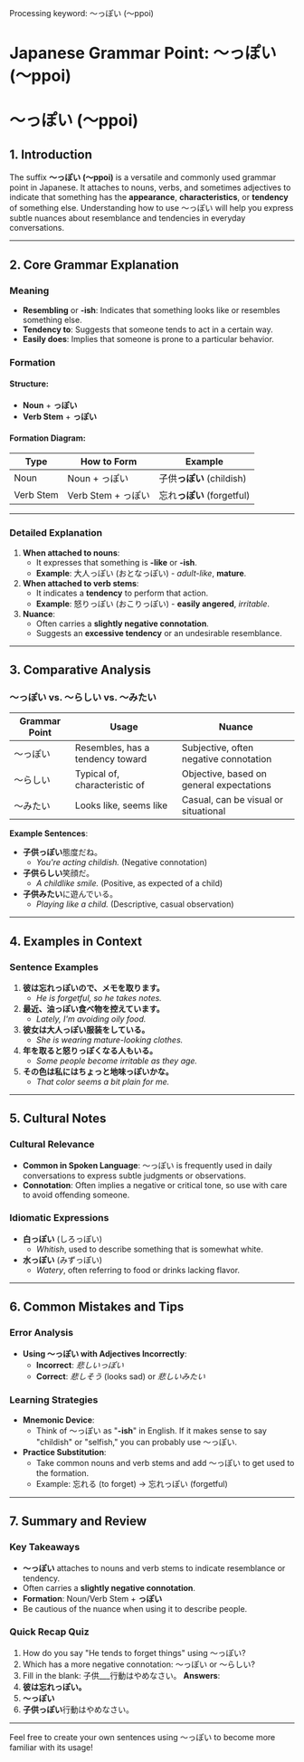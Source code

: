 Processing keyword: ～っぽい (〜ppoi)
# Japanese Grammar Point: ～っぽい (〜ppoi)
# ～っぽい (〜ppoi)
## 1. Introduction
The suffix **～っぽい (〜ppoi)** is a versatile and commonly used grammar point in Japanese. It attaches to nouns, verbs, and sometimes adjectives to indicate that something has the **appearance**, **characteristics**, or **tendency** of something else. Understanding how to use ～っぽい will help you express subtle nuances about resemblance and tendencies in everyday conversations.

---
## 2. Core Grammar Explanation
### Meaning
- **Resembling** or **-ish**: Indicates that something looks like or resembles something else.
- **Tendency to**: Suggests that someone tends to act in a certain way.
- **Easily does**: Implies that someone is prone to a particular behavior.
### Formation
#### Structure:
- **Noun** + **っぽい**
- **Verb Stem** + **っぽい**
#### Formation Diagram:
| Type         | How to Form           | Example                |
|--------------|-----------------------|------------------------|
| Noun         | Noun + っぽい         | 子供**っぽい** (childish) |
| Verb Stem    | Verb Stem + っぽい    | 忘れ**っぽい** (forgetful) |
---
### Detailed Explanation
1. **When attached to nouns**:
   - It expresses that something is **-like** or **-ish**.
   - **Example**: 大人っぽい (おとなっぽい) - *adult-like*, **mature**.
2. **When attached to verb stems**:
   - It indicates a **tendency** to perform that action.
   - **Example**: 怒りっぽい (おこりっぽい) - **easily angered**, *irritable*.
3. **Nuance**:
   - Often carries a **slightly negative connotation**.
   - Suggests an **excessive tendency** or an undesirable resemblance.
---
## 3. Comparative Analysis
### ～っぽい vs. ～らしい vs. ～みたい
| Grammar Point | Usage                               | Nuance                                  |
|---------------|-------------------------------------|-----------------------------------------|
| ～っぽい        | Resembles, has a tendency toward    | Subjective, often negative connotation  |
| ～らしい        | Typical of, characteristic of       | Objective, based on general expectations|
| ～みたい        | Looks like, seems like              | Casual, can be visual or situational    |
**Example Sentences**:
- **子供っぽい**態度だね。
  - *You're acting childish.* (Negative connotation)
- **子供らしい**笑顔だ。
  - *A childlike smile.* (Positive, as expected of a child)
- **子供みたい**に遊んでいる。
  - *Playing like a child.* (Descriptive, casual observation)
---
## 4. Examples in Context
### Sentence Examples
1. **彼は忘れっぽいので、メモを取ります。**
   - *He is forgetful, so he takes notes.*
2. **最近、油っぽい食べ物を控えています。**
   - *Lately, I'm avoiding oily food.*
3. **彼女は大人っぽい服装をしている。**
   - *She is wearing mature-looking clothes.*
4. **年を取ると怒りっぽくなる人もいる。**
   - *Some people become irritable as they age.*
5. **その色は私にはちょっと地味っぽいかな。**
   - *That color seems a bit plain for me.*
---
## 5. Cultural Notes
### Cultural Relevance
- **Common in Spoken Language**: ～っぽい is frequently used in daily conversations to express subtle judgments or observations.
- **Connotation**: Often implies a negative or critical tone, so use with care to avoid offending someone.
### Idiomatic Expressions
- **白っぽい** (しろっぽい)
  - *Whitish*, used to describe something that is somewhat white.
- **水っぽい** (みずっぽい)
  - *Watery*, often referring to food or drinks lacking flavor.
---
## 6. Common Mistakes and Tips
### Error Analysis
- **Using ～っぽい with Adjectives Incorrectly**:
  - **Incorrect**: *悲しいっぽい*  
  - **Correct**: *悲しそう* (looks sad) or *悲しいみたい*
### Learning Strategies
- **Mnemonic Device**:
  - Think of ～っぽい as "**-ish**" in English. If it makes sense to say "childish" or "selfish," you can probably use ～っぽい.
- **Practice Substitution**:
  - Take common nouns and verb stems and add ～っぽい to get used to the formation.
  - Example: 忘れる (to forget) → 忘れっぽい (forgetful)
---
## 7. Summary and Review
### Key Takeaways
- **～っぽい** attaches to nouns and verb stems to indicate resemblance or tendency.
- Often carries a **slightly negative connotation**.
- **Formation**: Noun/Verb Stem + **っぽい**
- Be cautious of the nuance when using it to describe people.
### Quick Recap Quiz
1. How do you say "He tends to forget things" using ～っぽい?
2. Which has a more negative connotation: ～っぽい or ～らしい?
3. Fill in the blank: 子供___行動はやめなさい。
**Answers**:
1. **彼は忘れっぽい。**
2. **～っぽい**
3. **子供っぽい**行動はやめなさい。
---
Feel free to create your own sentences using ～っぽい to become more familiar with its usage!
